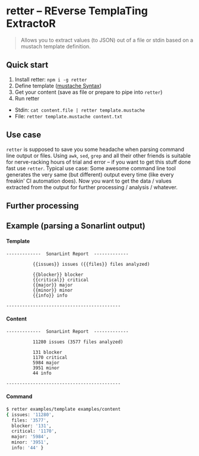 # retter – **RE**verse **T**empla**T**ing **E**xtracto**R**

> Allows you to extract values (to JSON) out of a file or stdin based on a mustach template definition.

## Quick start
1. Install retter: `npm i -g retter`
2. Define template ([mustache Syntax](https://mustache.github.io/))
3. Get your content (save as file or prepare to pipe into `retter`)
4. Run retter
  - Stdin: `cat content.file | retter template.mustache`
  - File: `retter template.mustache content.txt`

## Use case
`retter` is supposed to save you some headache when parsing command line output or files. Using `awk`, `sed`, `grep` and all their other friends is suitable for nerve-racking hours of trial and error – if you want to get this stuff done fast use `retter`.
Typical use case: Some awesome command line tool generates the very same (but different) output every time (like every freakin' CI automation does). Now you want to get the data / values extracted from the output for further processing / analysis / whatever.

## Further processing


## Example (parsing a Sonarlint output)
#### Template
```
-------------  SonarLint Report  -------------

          {{issues}} issues ({{files}} files analyzed)

          {{blocker}} blocker
          {{critical}} critical
          {{major}} major
          {{minor}} minor
          {{info}} info

-------------------------------------------
```

#### Content
```
-------------  SonarLint Report  -------------

          11280 issues (3577 files analyzed)

          131 blocker
          1170 critical
          5984 major
          3951 minor
          44 info

-------------------------------------------
```

#### Command
```sh
$ retter examples/template examples/content
{ issues: '11280',
  files: '3577',
  blocker: '131',
  critical: '1170',
  major: '5984',
  minor: '3951',
  info: '44' }
```

